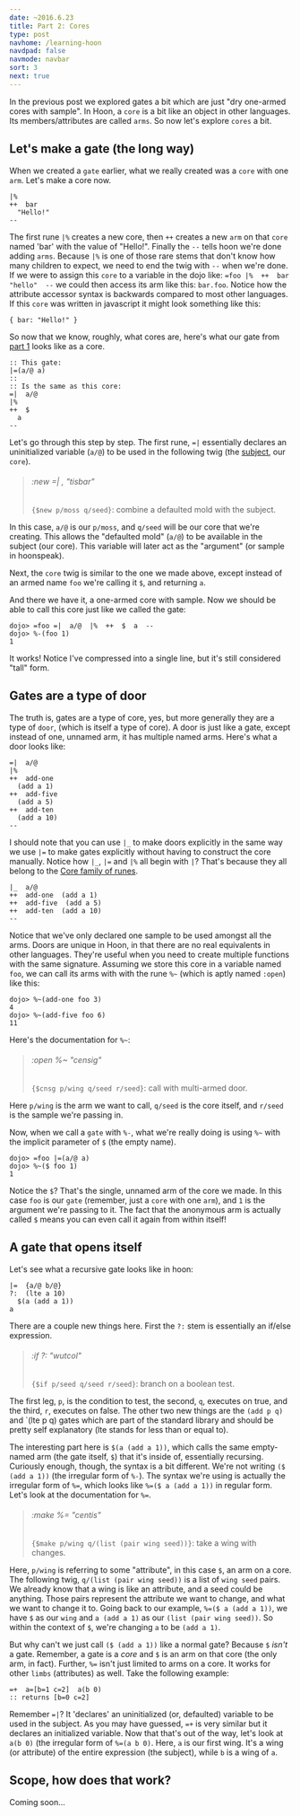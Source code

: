 ```yaml
---
date: ~2016.6.23
title: Part 2: Cores
type: post
navhome: /learning-hoon
navdpad: false
navmode: navbar
sort: 3
next: true
---
```


In the previous post we explored gates a bit which are just "dry one-armed cores with sample". In Hoon, a `core` is a bit like an object in other languages. Its members/attributes are called `arms`. So now let's explore `cores` a bit.

## Let's make a gate (the long way)

When we created a `gate` earlier, what we really created was a `core` with one `arm`. Let's make a core now.

```
|%
++  bar
  "Hello!"
--
```

The first rune `|%` creates a new core, then `++` creates a new `arm` on that `core` named 'bar' with the value of "Hello!". Finally the `--` tells hoon we're done adding `arms`. Because `|%` is one of those rare stems that don't know how many children to expect, we need to end the twig with `--` when we're done. If we were to assign this `core` to a variable in the dojo like: `=foo |%  ++  bar  "hello"  --` we could then access its arm like this: `bar.foo`. Notice how the attribute accessor syntax is backwards compared to most other languages. If this `core` was written in javascript it might look something like this:

```
{ bar: "Hello!" }
```

So now that we know, roughly, what cores are, here's what our gate from [part 1](/post-1) looks like as a core.

```
:: This gate:
|=(a/@ a)
::
:: Is the same as this core:
=|  a/@
|%
++  $
  a
--
```

Let's go through this step by step. The first rune, `=|` essentially declares an uninitialized variable (`a/@`) to be used in the following twig (the [subject](/post-3), our `core`).

> ###### :new =| , "tisbar"
> `{$new p/moss q/seed}`: combine a defaulted mold with the subject.

In this case, `a/@` is our `p/moss`, and `q/seed` will be our core that we're creating. This allows the "defaulted mold" (`a/@`) to be available in the subject (our core). This variable will later act as the "argument" (or sample in hoonspeak).

Next, the `core` twig is similar to the one we made above, except instead of an armed name `foo` we're calling it `$`, and returning `a`.

And there we have it, a one-armed core with sample. Now we should be able to call this core just like we called the gate:

```
dojo> =foo =|  a/@  |%  ++  $  a  --
dojo> %-(foo 1)
1
```

It works! Notice I've compressed into a single line, but it's still considered "tall" form.

## Gates are a type of door

The truth is, gates are a type of core, yes, but more generally they are a type of `door`, (which is itself a type of core). A door is just like a gate, except instead of one, unnamed arm, it has multiple named arms. Here's what a door looks like:

```
=|  a/@
|%
++  add-one
  (add a 1)
++  add-five
  (add a 5)
++  add-ten
  (add a 10)
--
```

I should note that you can use `|_` to make doors explicitly in the same way we use `|=` to make gates explicitly without having to construct the core manually. Notice how `|_`, `|=` and `|%` all begin with `|`? That's because they all belong to the [Core family of runes](http://urbit.org/docs/hoon/twig/bar-core/).

```
|_  a/@
++  add-one  (add a 1)
++  add-five  (add a 5)
++  add-ten  (add a 10)
--
```

Notice that we've only declared one sample to be used amongst all the arms. Doors are unique in Hoon, in that there are no real equivalents in other languages. They're useful when you need to create multiple functions with the same signature. Assuming we store this core in a variable named `foo`, we can call its arms with with the rune `%~` (which is aptly named `:open`) like this:

```
dojo> %~(add-one foo 3)
4
dojo> %~(add-five foo 6)
11
```

Here's the documentation for `%~`:

> ###### :open %~ "censig"
> `{$cnsg p/wing q/seed r/seed}`: call with multi-armed door.

Here `p/wing` is the arm we want to call, `q/seed` is the core itself, and `r/seed` is the sample we're passing in.

Now, when we call a `gate` with `%-`, what we're really doing is using `%~` with the implicit parameter of `$` (the empty name).

```
dojo> =foo |=(a/@ a)
dojo> %~($ foo 1)
1
```

Notice the `$`? That's the single, unnamed arm of the core we made. In this case `foo` is our `gate` (remember, just a `core` with one `arm`), and `1` is the argument we're passing to it. The fact that the anonymous arm is actually called `$` means you can even call it again from within itself!

## A gate that opens itself

Let's see what a recursive gate looks like in hoon:

```
|=  {a/@ b/@}
?:  (lte a 10)
  $(a (add a 1))
a
```

There are a couple new things here. First the `?:` stem is essentially an if/else expression.

> ###### :if ?: "wutcol"
> `{$if p/seed q/seed r/seed}`: branch on a boolean test.

The first leg, `p`, is the condition to test, the second, `q`,  executes on true, and the third, `r`, executes on false. The other two new things are the `(add p q)` and `(lte p q) gates which are part of the standard library and should be pretty self explanatory (lte stands for less than or equal to).

The interesting part here is `$(a (add a 1))`, which calls the same empty-named arm (the gate itself, `$`) that it's inside of, essentially recursing. Curiously enough, though, the syntax is a bit different. We're not writing `($ (add a 1))` (the irregular form of `%-`). The syntax we're using is actually the irregular form of `%=`, which looks like `%=($ a (add a 1))` in regular form. Let's look at the documentation for `%=`.

> ###### :make %= "centis"
> `{$make p/wing q/(list (pair wing seed))}`: take a wing with changes.

Here, `p/wing` is referring to some "attribute", in this case `$`, an arm on a core. The following twig, `q/(list (pair wing seed))` is a list of `wing seed` pairs. We already know that a wing is like an attribute, and a seed could be anything. Those pairs represent the attribute we want to change, and what we want to change it to. Going back to our example, `%=($ a (add a 1))`, we have `$` as our `wing` and `a (add a 1)` as our `(list (pair wing seed))`. So within the context of `$`, we're changing `a` to be `(add a 1)`.

But why can't we just call `($ (add a 1))` like a normal gate? Because `$` *isn't* a gate. Remember, a gate is a *core* and `$` is an arm on that core (the only arm, in fact). Further, `%=` isn't just limited to arms on a core. It works for other `limbs` (attributes) as well. Take the following example:

```
=+  a=[b=1 c=2]  a(b 0)
:: returns [b=0 c=2]
```

Remember `=|`? It 'declares' an uninitialized (or, defaulted) variable to be used in the subject. As you may have guessed, `=+` is very similar but it declares an initialized variable. Now that that's out of the way, let's look at `a(b 0)` (the irregular form of `%=(a b 0)`. Here, `a` is our first wing. It's a wing (or attribute) of the entire expression (the subject), while `b` is a wing of `a`.

## Scope, how does that work?

Coming soon...

